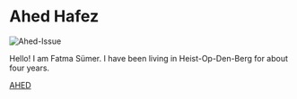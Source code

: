 

# Ahed Hafez 
![Ahed-Issue](https://github.com/HackYourFutureBelgium/class-6/issues/6#issue-494189286)

Hello! I am Fatma Sümer. I have been living in Heist-Op-Den-Berg for about four years. 

[AHED](https://github.com/AAHEDD)